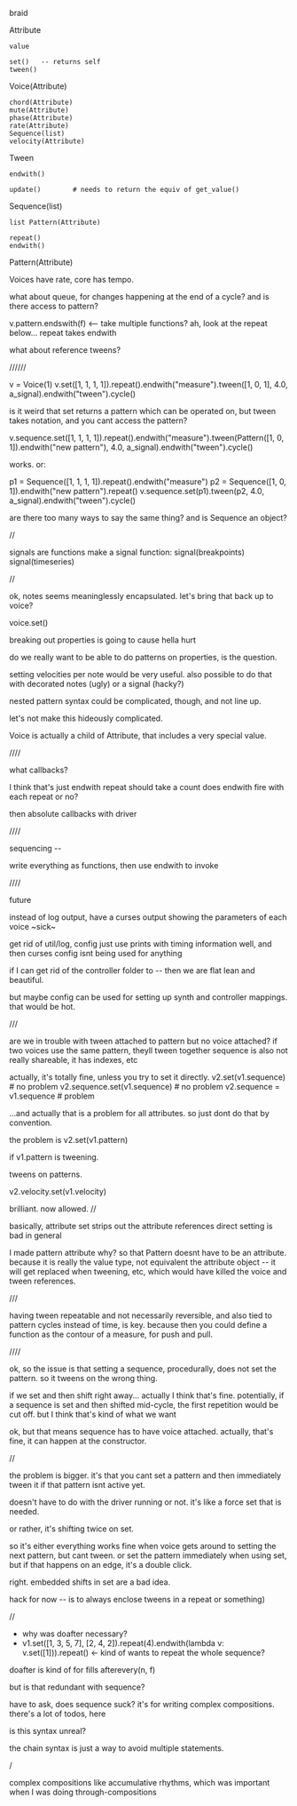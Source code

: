 braid


Attribute

    value

    set()   -- returns self
    tween()


Voice(Attribute)

    chord(Attribute)
    mute(Attribute)
    phase(Attribute)
    rate(Attribute)
    Sequence(list)    
    velocity(Attribute)



Tween

    endwith()

    update()        # needs to return the equiv of get_value()



Sequence(list)

    list Pattern(Attribute)

    repeat()
    endwith()


Pattern(Attribute)


Voices have rate, core has tempo.


what about queue, for changes happening at the end of a cycle?
and is there access to pattern?

v.pattern.endswith(f)   <-- take multiple functions?
ah, look at the repeat below... repeat takes endwith

what about reference tweens?

//////


v = Voice(1)
v.set([1, 1, 1, 1]).repeat().endwith("measure").tween([1, 0, 1], 4.0, a_signal).endwith("tween").cycle()

is it weird that set returns a pattern which can be operated on, but tween takes notation, and you cant access the pattern?

v.sequence.set([1, 1, 1, 1]).repeat().endwith("measure").tween(Pattern([1, 0, 1]).endwith("new pattern"), 4.0, a_signal).endwith("tween").cycle()

works. or:

p1 = Sequence([1, 1, 1, 1]).repeat().endwith("measure")
p2 = Sequence([1, 0, 1]).endwith("new pattern").repeat()
v.sequence.set(p1).tween(p2, 4.0, a_signal).endwith("tween").cycle()


are there too many ways to say the same thing?
and is Sequence an object?

//


signals are functions
make a signal function:
signal(breakpoints)
signal(timeseries)


//

ok, notes seems meaninglessly encapsulated. let's bring that back up to voice?

voice.set()

breaking out properties is going to cause hella hurt

do we really want to be able to do patterns on properties, is the question. 

setting velocities per note would be very useful. also possible to do that with decorated notes (ugly) or a signal (hacky?)

nested pattern syntax could be complicated, though, and not line up. 

let's not make this hideously complicated.

Voice is actually a child of Attribute, that includes a very special value.


////

what callbacks?

I think that's just endwith
repeat should take a count
does endwith fire with each repeat or no?

then absolute callbacks with driver


////

sequencing --

write everything as functions, then use endwith to invoke

////

future

instead of log output, have a curses output showing the parameters of each voice
~sick~

get rid of util/log, config
just use prints with timing information
well, and then curses
config isnt being used for anything

if I can get rid of the controller folder to -- then we are flat lean and beautiful.

but maybe config can be used for setting up synth and controller mappings. that would be hot.


///

are we in trouble with tween attached to pattern but no voice attached?
if two voices use the same pattern, theyll tween together
sequence is also not really shareable, it has indexes, etc

actually, it's totally fine, unless you try to set it directly.
v2.set(v1.sequence) # no problem
v2.sequence.set(v1.sequence) # no problem
v2.sequence = v1.sequence # problem

...and actually that is a problem for all attributes. so just dont do that by convention.

the problem is 
v2.set(v1.pattern)

if v1.pattern is tweening.

tweens on patterns.

v2.velocity.set(v1.velocity)

brilliant. now allowed.
//

basically, attribute set strips out the attribute references
direct setting is bad in general

I made pattern attribute why? so that Pattern doesnt have to be an attribute. because it is really the value type, not equivalent the attribute object -- it will get replaced when tweening, etc, which would have killed the voice and tween references.


///


having tween repeatable and not necessarily reversible, and also tied to pattern cycles instead of time, is key.
because then you could define a function as the contour of a measure, for push and pull. 

////

ok, so the issue is that setting a sequence, procedurally, does not set the pattern. so it tweens on the wrong thing.

if we set and then shift right away... actually I think that's fine.
potentially, if a sequence is set and then shifted mid-cycle, the first repetition would be cut off. but I think that's kind of what we want

ok, but that means sequence has to have voice attached. actually, that's fine, it can happen at the constructor.

//

the problem is bigger. it's that you cant set a pattern and then immediately tween it if that pattern isnt active yet.

doesn't have to do with the driver running or not.
it's like a force set that is needed.

or rather, it's shifting twice on set.

so it's either everything works fine when voice gets around to setting the next pattern, but cant tween.
or set the pattern immediately when using set, but if that happens on an edge, it's a double click.

right. embedded shifts in set are a bad idea.

hack for now -- is to always enclose tweens in a repeat or something)

//


- why was doafter necessary?
- v1.set([1, 3, 5, 7], [2, 4, 2]).repeat(4).endwith(lambda v: v.set([1])).repeat() <- kind of wants to repeat the whole sequence?


doafter is kind of for fills 
afterevery(n, f)

but is that redundant with sequence?

have to ask, does sequence suck? it's for writing complex compositions.
there's a lot of todos, here

is this syntax unreal?

the chain syntax is just a way to avoid multiple statements.

/

complex compositions like accumulative rhythms, which was important when I was doing through-compositions
